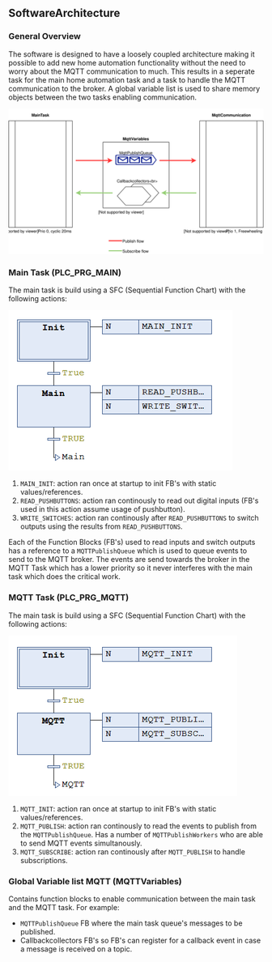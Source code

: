 ## SoftwareArchitecture

### __General Overview__
The software is designed to have a loosely coupled architecture making it possible to add new home automation functionality without the need to worry about the MQTT communication to much.
This results in a seperate task for the main home automation task and a task to handle the MQTT communication to the broker. A global variable list is used to share memory objects between the two tasks enabling communication.

![SoftwareArchitecture](./_img/SoftwareArchitecture.svg)

### __Main Task (PLC_PRG_MAIN)__

The main task is build using a SFC (Sequential Function Chart) with the following actions:

![PLC_PRG_MAIN_SFC](./_img/PLC_PRG_MAIN_SFC.png)

1. `MAIN_INIT`: action ran once at startup to init FB's with static values/references.
2. `READ_PUSHBUTTONS`: action ran continously to read out digital inputs (FB's used in this action assume usage of pushbutton).
3. `WRITE_SWITCHES`: action ran continously after `READ_PUSHBUTTONS` to switch outputs using the results from `READ_PUSHBUTTONS`.

Each of the Function Blocks (FB's) used to read inputs and switch outputs has a reference to a `MQTTPublishQueue` which is used to queue events to send to the MQTT broker.
The events are send towards the broker in the MQTT Task which has a lower priority so it never interferes with the main task which does the critical work.

### __MQTT Task (PLC_PRG_MQTT)__
The main task is build using a SFC (Sequential Function Chart) with the following actions:

![PLC_PRG_MQTT_SFC](./_img/PLC_PRG_MQTT_SFC.png)

1. `MQTT_INIT`: action ran once at startup to init FB's with static values/references.
2. `MQTT_PUBLISH`: action ran continously to read the events to publish from the `MQTTPublishQueue`. Has a number of `MQTTPublishWorkers` who are able to send MQTT events simultanously.
3. `MQTT_SUBSCRIBE`: action ran continously after `MQTT_PUBLISH` to handle subscriptions.

### __Global Variable list MQTT (MQTTVariables)__

Contains function blocks to enable communication between the main task and the MQTT task. For example:
- `MQTTPublishQueue` FB where the main task queue's messages to be published.
- Callbackcollectors FB's so FB's can register for a callback event in case a message is received on a topic.